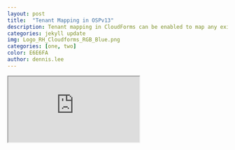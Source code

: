 ```yaml
---
layout: post
title:  "Tenant Mapping in OSPv13"
description: Tenant mapping in CloudForms can be enabled to map any existing tenants from that provider. This means CloudForms will create new cloud tenants to match each existing OpenStack tenant; each new cloud tenant and its corresponding OpenStack tenant will have identical resources assignments, with the exception of quotas.
categories: jekyll update
img: Logo_RH_Cloudforms_RGB_Blue.png
categories: [one, two]
color: E6E6FA
author: dennis.lee
---
```


<iframe src="https://docs.google.com/document/d/e/2PACX-1vQZZEq2fcKW2gj7OqNLhPsjvTErm8cME07rKMR9oe581nEmnzw0DsSD76ZrZj3hV52Q7Q_L0cz7lNwr/pub?embedded=true"></iframe>
